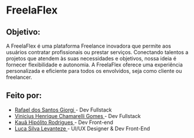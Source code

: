 # FreelaFlex
## Objetivo:

A FreelaFlex é uma plataforma Freelance inovadora que permite aos usuários contratar profissionais ou prestar serviços.
Conectando talentos a projetos que atendem às suas necessidades e objetivos, nossa ideia é fornecer flexibilidade e autonomia.
A FreelaFlex oferece uma experiência personalizada e eficiente para todos os envolvidos, seja como cliente ou freelancer.

## Feito por:

* <a href="https://github.com/devraffles"> Rafael dos Santos Giorgi </a> - Dev Fullstack
* <a href="https://github.com/Vinihcgomes"> Vinicius Henrique Chamarelli Gomes </a> - Dev Fullstack
* <a href="https://github.com/Kaua-programin"> Kauã Hipólito Rodrigues </a> - Dev Front-end
* <a href="https://github.com/LucaLevanteze"> Luca Silva Levanteze </a> - UI/UX Designer & Dev Front-End
